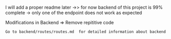 I will add a proper readme later  ->> for now backend of this project is 99% complete -> only one of the endpoint does not work as expected 


Modifications in Backend => Remove repititive code


``` Go to backend/routes/routes.md  for detailed information about backend ```

